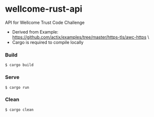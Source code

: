 # wellcome-rust-api
API for Wellcome Trust Code Challenge
- Derived from Example: https://github.com/actix/examples/tree/master/https-tls/awc-https \
- Cargo is required to compile locally

###  Build

```
$ cargo build
```

###  Serve

```
$ cargo run
```

###  Clean

```
$ cargo clean
```
